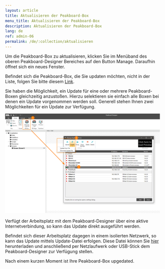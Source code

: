 ```yaml
---
layout: article
title: Aktualisieren der Peakboard-Box
menu_title: Aktualisieren der Peakboard-Box
description: Aktualisieren der Peakboard-Box
lang: de
ref: admin-06
permalink: /de/:collection/aktualisieren
---
```


Um die Peakboard-Box zu aktualisieren, klicken Sie im Menüband des oberen Peakboard-Designer Bereiches auf den Button Manage. Daraufhin öffnet sich ein neues Fenster.

Befindet sich die Peakboard-Box, die Sie updaten möchten, nicht in der Liste, folgen Sie bitte diesem [Link](/administration/07-de-hinzufuegen.html).

Sie haben die Möglichkeit, ein Update für eine oder mehrere Peakboard-Boxen gleichzeitig anzustoßen. Hierzu selektieren sie einfach alle Boxen bei denen ein Update vorgenommen werden soll. Generell stehen Ihnen zwei Möglichkeiten für ein Update zur Verfügung.

![Manage Dialog Update Device](/assets/images/admin/update/aktualisieren1.png)

Verfügt der Arbeitsplatz mit dem Peakboard-Designer über eine aktive Internetverbindung, so kann das Update direkt ausgeführt werden.

Befindet sich dieser Arbeitsplatz dagegen in einem isolierten Netzwerk, so kann das Update mittels Update-Datei erfolgen. Diese Datei können Sie [hier](https://peakboard.com/download/runtime/Peakboard.Runtime_Update.pbux) herunterladen und anschließend per Netzlaufwerk oder USB-Stick dem Peakboard-Designer zur Verfügung stellen.

Nach einem kurzen Moment ist Ihre Peakboard-Box upgedated.
